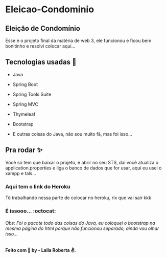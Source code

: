 # Eleicao-Condominio



## Eleição de Condomínio
Esse é o projeto final da matéria de web 3, ele funcionou e ficou bem bonitinho e resolvi colocar aqui...

## Tecnologias usadas :rocket: 

- Java
- Spring Boot
- Spring Tools Suite
- Spring MVC
- Thymeleaf
- Bootstrap

- E outras coisas do Java, não sou muito fã, mas foi isso... 

## Pra rodar :sparkles:

Você só tem que baixar o projeto, e abrir no seu STS, daí você atualiza o application.properties e liga o banco de dados que for usar, aqui eu usei o xampp e tals...

### Aqui tem o link do Heroku

Tô trabalhando nessa parte de colocar no heroku, rlx que vai sair kkk 

### É issooo... :octocat:

###### Obs: Foi o pacote todo das coisas do Java, eu coloquei o bootstrap na mesma página do html porque não funcionou separado, ainda vou olhar isso... 

####  Feito com :purple_heart:  by - Laila Roberta :v:.




